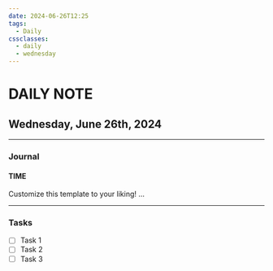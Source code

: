 ```yaml
---
date: 2024-06-26T12:25
tags:
  - Daily
cssclasses:
  - daily
  - wednesday
---
```

# DAILY NOTE
## Wednesday, June 26th, 2024
***
### Journal
#### TIME
Customize this template to your liking!
...
***
### Tasks
- [ ] Task 1
- [ ] Task 2
- [ ] Task 3